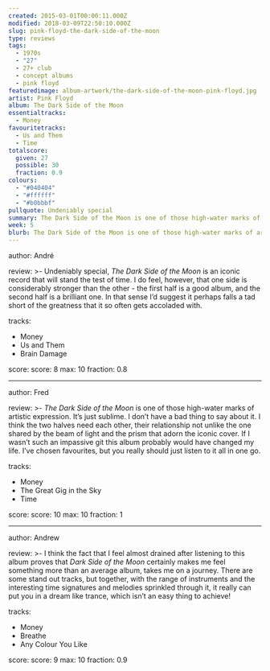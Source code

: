 ```yaml
---
created: 2015-03-01T00:00:11.000Z
modified: 2018-03-09T22:50:10.000Z
slug: pink-floyd-the-dark-side-of-the-moon
type: reviews
tags:
  - 1970s
  - "27"
  - 27+ club
  - concept albums
  - pink floyd
featuredimage: album-artwork/the-dark-side-of-the-moon-pink-floyd.jpg
artist: Pink Floyd
album: The Dark Side of the Moon
essentialtracks:
  - Money
favouritetracks:
  - Us and Them
  - Time
totalscore:
  given: 27
  possible: 30
  fraction: 0.9
colours:
  - "#040404"
  - "#ffffff"
  - "#b0bbbf"
pullquote: Undeniably special
summary: The Dark Side of the Moon is one of those high-water marks of artistic expression. It's just sublime. I don't have a bad thing to say about it.
week: 5
blurb: The Dark Side of the Moon is one of those high-water marks of artistic expression. It’s just sublime. I don’t have a bad thing to say about it.
---
```

author: André

review: >-
  Undeniably special, *The Dark Side of the Moon* is an iconic record that will stand the test of time. I do feel, however, that one side is considerably stronger than the other - the first half is a good album, and the second half is a brilliant one. In that sense I’d suggest it perhaps falls a tad short of the greatness that it so often gets accoladed with.

tracks:
  - Money
  - ­Us and Them
  - ­Brain Damage

score:
  score: 8
  max: 10
  fraction: 0.8

---
author: Fred

review: >-
  *The Dark Side of the Moon* is one of those high-water marks of artistic expression. It’s just sublime. I don’t have a bad thing to say about it. I think the two halves need each other, their relationship not unlike the one shared by the beam of light and the prism that adorn the iconic cover. If I wasn’t such an impassive git this album probably would have changed my life. I’ve chosen favourites, but you really should just listen to it all in one go.

tracks:
  - Money
  - ­The Great Gig in the Sky
  - ­Time

score:
  score: 10
  max: 10
  fraction: 1

---
author: Andrew

review: >-
  I think the fact that I feel almost drained after listening to this album proves that *Dark Side of the Moon* certainly makes me feel something more than an average album, takes me on a journey. There are some stand out tracks, but together, with the range of instruments and the interesting time signatures and melodies sprinkled through it, it really can put you in a dream like trance, which isn’t an easy thing to achieve!

tracks:
  - Money
  - ­Breathe
  - ­Any Colour You Like

score:
  score: 9
  max: 10
  fraction: 0.9
